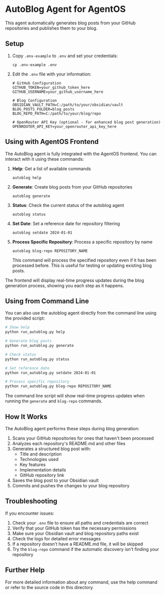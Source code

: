 # AutoBlog Agent for AgentOS

This agent automatically generates blog posts from your GitHub repositories and publishes them to your blog.

## Setup

1. Copy `.env-example` to `.env` and set your credentials:
   ```
   cp .env-example .env
   ```

2. Edit the `.env` file with your information:
   ```
   # GitHub Configuration
   GITHUB_TOKEN=your_github_token_here
   GITHUB_USERNAME=your_github_username_here

   # Blog Configuration
   OBSIDIAN_VAULT_PATH=C:/path/to/your/obsidian/vault
   BLOG_POSTS_FOLDER=blog_posts
   BLOG_REPO_PATH=C:/path/to/your/blog/repo

   # OpenRouter API Key (optional - for enhanced blog post generation)
   OPENROUTER_API_KEY=your_openrouter_api_key_here
   ```

## Using with AgentOS Frontend

The AutoBlog agent is fully integrated with the AgentOS frontend. You can interact with it using these commands:

1. **Help**: Get a list of available commands
   ```
   autoblog help
   ```

2. **Generate**: Create blog posts from your GitHub repositories
   ```
   autoblog generate
   ```

3. **Status**: Check the current status of the autoblog agent
   ```
   autoblog status
   ```

4. **Set Date**: Set a reference date for repository filtering
   ```
   autoblog setdate 2024-01-01
   ```

5. **Process Specific Repository**: Process a specific repository by name
   ```
   autoblog blog-repo REPOSITORY_NAME
   ```
   This command will process the specified repository even if it has been processed before. This is useful for testing or updating existing blog posts.

The frontend will display real-time progress updates during the blog generation process, showing you each step as it happens.

## Using from Command Line

You can also use the autoblog agent directly from the command line using the provided script:

```bash
# Show help
python run_autoblog.py help

# Generate blog posts
python run_autoblog.py generate

# Check status
python run_autoblog.py status

# Set reference date
python run_autoblog.py setdate 2024-01-01

# Process specific repository
python run_autoblog.py blog-repo REPOSITORY_NAME
```

The command line script will show real-time progress updates when running the `generate` and `blog-repo` commands.

## How It Works

The AutoBlog agent performs these steps during blog generation:

1. Scans your GitHub repositories for ones that haven't been processed
2. Analyzes each repository's README.md and other files
3. Generates a structured blog post with:
   - Title and description
   - Technologies used
   - Key features
   - Implementation details
   - GitHub repository link
4. Saves the blog post to your Obsidian vault
5. Commits and pushes the changes to your blog repository

## Troubleshooting

If you encounter issues:

1. Check your `.env` file to ensure all paths and credentials are correct
2. Verify that your GitHub token has the necessary permissions
3. Make sure your Obsidian vault and blog repository paths exist
4. Check the logs for detailed error messages
5. If a repository doesn't have a README.md file, it will be skipped
6. Try the `blog-repo` command if the automatic discovery isn't finding your repository

## Further Help

For more detailed information about any command, use the help command or refer to the source code in this directory. 